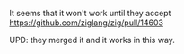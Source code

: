 It seems that it won't work until they accept https://github.com/ziglang/zig/pull/14603

UPD: they merged it and it works in this way.